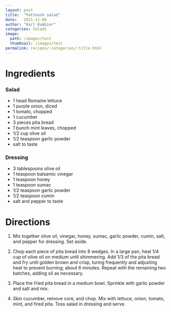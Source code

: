 ```yaml
---
layout: post
title:  "Fattoush salad"
date:   2021-11-06
author: "Karl Kumbier"
categories: Salads
image:
  path: /images/test
  thumbnail: /images/test
permalink: recipes/:categories/:title.html
---
```


# Ingredients

### Salad
* 1 head Romaine lettuce
* 1 purple onion, diced
* 1 tomato, chopped
* 1 cucumber
* 3 pieces pita bread
* 1 bunch mint leaves, chopped
* 1/2 cup olive oil
* 1/2 teaspoon garlic powder
* salt to taste

### Dressing
* 3 tablespoons olive oil
* 1 teaspoon balsamic vinegar
* 1 teaspoon honey
* 1 teaspoon sumac
* 1/2 teaspoon garlic powder
* 1/2 teaspoon cumin
* salt and pepper to taste

# Directions
1. Mix together olive oil, vinegar, honey, sumac, garlic powder, cumin, salt,
   and pepper for dressing. Set aside.

2. Chop each piece of pita bread into 8 wedges. In a large pan, heat 1/4 cup of
   olive oil on medium until shimmering. Add 1/3 of the pita bread and fry until
golden brown and crisp, turing frequently and adjusting heat to prevent burning;
about 6 minutes. Repeat with the remaining two batches, adding oil as necessary. 

3. Place the fried pita bread in a medium bowl. Sprinkle with garlic powder and
   salt and mix.

4. Skin cucumber, remove core, and chop. Mix with lettuce, onion, tomato,
   mint, and fired pita. Toss salad in dressing and serve.
